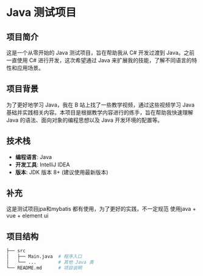 # Java 测试项目

## 项目简介

这是一个从零开始的 Java 测试项目，旨在帮助我从 C# 开发过渡到 Java。之前一直使用 C# 进行开发，这次希望通过 Java 来扩展我的技能，了解不同语言的特性和应用场景。

## 项目背景

为了更好地学习 Java，我在 B 站上找了一些教学视频，通过这些视频学习 Java 基础并实践相关内容。本项目是根据教学内容进行的练手，旨在帮助我快速理解 Java 的语法、面向对象的编程思想以及 Java 开发环境的配置等。

## 技术栈

- **编程语言**: Java 
- **开发工具**: IntelliJ IDEA 
- **版本**: JDK 版本 8+ (建议使用最新版本)

## 补充
这是测试项目jpa和mybatis 都有使用，为了更好的实践，不一定规范
使用java + vue + element ui


## 项目结构

```bash
├── src
│   ├── Main.java  # 程序入口
│   └── ...        # 其他 Java 类
└── README.md      # 项目说明




